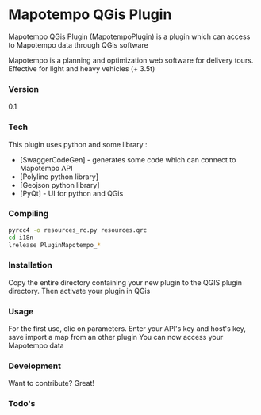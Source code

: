# Mapotempo QGis Plugin

Mapotempo QGis Plugin (MapotempoPlugin) is a plugin which can access to Mapotempo data through QGis software

Mapotempo is a planning and optimization web software for delivery tours. Effective for light and heavy vehicles (+ 3.5t)

### Version
0.1

### Tech

This plugin uses python and some library :

* [SwaggerCodeGen] - generates some code which can connect to Mapotempo API
* [Polyline python library]
* [Geojson python library] 
* [PyQt] - UI for python and QGis

### Compiling

```sh
pyrcc4 -o resources_rc.py resources.qrc
cd i18n
lrelease PluginMapotempo_*
```

### Installation

Copy the entire directory containing your new plugin to the QGIS plugin directory.
Then activate your plugin in QGis

### Usage

For the first use, clic on parameters. Enter your API's key and host's key, save
import a map from an other plugin
You can now access your Mapotempo data

### Development

Want to contribute? Great!

### Todo's

